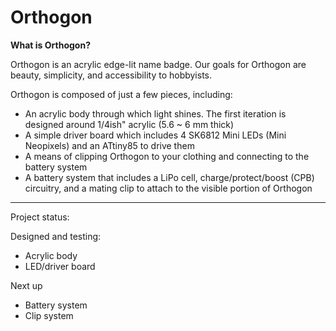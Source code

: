 # Orthogon

**What is Orthogon?**

Orthogon is an acrylic edge-lit name badge. Our goals for Orthogon are beauty, simplicity, and accessibility to hobbyists.

Orthogon is composed of just a few pieces, including:

* An acrylic body through which light shines. The first iteration is designed around 1/4ish" acrylic (5.6 ~ 6 mm thick)
* A simple driver board which includes 4 SK6812 Mini LEDs (Mini Neopixels) and an ATtiny85 to drive them
* A means of clipping Orthogon to your clothing and connecting to the battery system
* A battery system that includes a LiPo cell, charge/protect/boost (CPB) circuitry, and a mating clip to attach to the visible portion of Orthogon

***

Project status:

Designed and testing:
* Acrylic body
* LED/driver board

Next up
* Battery system
* Clip system

